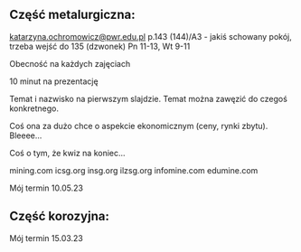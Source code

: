## Część metalurgiczna:

katarzyna.ochromowicz@pwr.edu.pl
p.143 (144)/A3 - jakiś schowany pokój, trzeba wejść do 135 (dzwonek)
Pn 11-13, Wt 9-11

Obecność na każdych zajęciach

10 minut na prezentację

Temat i nazwisko na pierwszym slajdzie. Temat można zawęzić do czegoś konkretnego. 

Coś ona za dużo chce o aspekcie ekonomicznym (ceny, rynki zbytu). Bleeee...

Coś o tym, że kwiz na koniec...

mining.com
icsg.org
insg.org
ilzsg.org
infomine.com
edumine.com

Mój termin 10.05.23

## Część korozyjna:

Mój termin 15.03.23